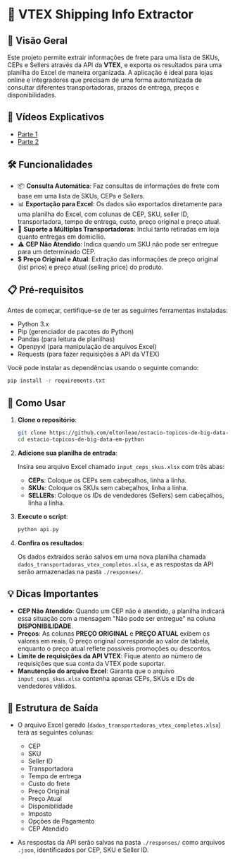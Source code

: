 # 🚀 VTEX Shipping Info Extractor

## 🎯 Visão Geral

Este projeto permite extrair informações de frete para uma lista de SKUs, CEPs e Sellers através da API da **VTEX**, e exporta os resultados para uma planilha do Excel de maneira organizada. A aplicação é ideal para lojas online e integradores que precisam de uma forma automatizada de consultar diferentes transportadoras, prazos de entrega, preços e disponibilidades.

## 🎥 Vídeos Explicativos

- [Parte 1](https://drive.google.com/file/d/1C31upogGqTg-zx6m2wr5759l1RqeRZKt/view?usp=drive_link)
- [Parte 2](https://drive.google.com/file/d/1OMCFXrs2gzst4fdkrXLkzrUsORIEH86O/view?usp=drive_link)

## 🛠️ Funcionalidades

- 📦 **Consulta Automática**: Faz consultas de informações de frete com base em uma lista de SKUs, CEPs e Sellers.
- 📊 **Exportação para Excel**: Os dados são exportados diretamente para uma planilha do Excel, com colunas de CEP, SKU, seller ID, transportadora, tempo de entrega, custo, preço original e preço atual.
- 🚚 **Suporte a Múltiplas Transportadoras**: Inclui tanto retiradas em loja quanto entregas em domicílio.
- ⚠️ **CEP Não Atendido**: Indica quando um SKU não pode ser entregue para um determinado CEP.
- 💲 **Preço Original e Atual**: Extração das informações de preço original (list price) e preço atual (selling price) do produto.

## 📋 Pré-requisitos

Antes de começar, certifique-se de ter as seguintes ferramentas instaladas:

- Python 3.x
- Pip (gerenciador de pacotes do Python)
- Pandas (para leitura de planilhas)
- Openpyxl (para manipulação de arquivos Excel)
- Requests (para fazer requisições à API da VTEX)

Você pode instalar as dependências usando o seguinte comando:

```bash
pip install -r requirements.txt
```

## 🚀 Como Usar

1. **Clone o repositório**:
   
   ```bash
   git clone https://github.com/eltonleao/estacio-topicos-de-big-data-em-python.git
   cd estacio-topicos-de-big-data-em-python
   ```

2. **Adicione sua planilha de entrada**:
   
   Insira seu arquivo Excel chamado `input_ceps_skus.xlsx` com três abas:
   - **CEPs**: Coloque os CEPs sem cabeçalhos, linha a linha.
   - **SKUs**: Coloque os SKUs sem cabeçalhos, linha a linha.
   - **SELLERs**: Coloque os IDs de vendedores (Sellers) sem cabeçalhos, linha a linha.

3. **Execute o script**:

   ```bash
   python api.py
   ```

4. **Confira os resultados**:

   Os dados extraídos serão salvos em uma nova planilha chamada `dados_transportadoras_vtex_completos.xlsx`, e as respostas da API serão armazenadas na pasta `./responses/`.

## 💡 Dicas Importantes

- **CEP Não Atendido**: Quando um CEP não é atendido, a planilha indicará essa situação com a mensagem "Não pode ser entregue" na coluna **DISPONIBILIDADE**.
- **Preços**: As colunas **PREÇO ORIGINAL** e **PREÇO ATUAL** exibem os valores em reais. O preço original corresponde ao valor de tabela, enquanto o preço atual reflete possíveis promoções ou descontos.
- **Limite de requisições da API VTEX**: Fique atento ao número de requisições que sua conta da VTEX pode suportar.
- **Manutenção do arquivo Excel**: Garanta que o arquivo `input_ceps_skus.xlsx` contenha apenas CEPs, SKUs e IDs de vendedores válidos.

## 📁 Estrutura de Saída

- O arquivo Excel gerado (`dados_transportadoras_vtex_completos.xlsx`) terá as seguintes colunas:
   - CEP
   - SKU
   - Seller ID
   - Transportadora
   - Tempo de entrega
   - Custo do frete
   - Preço Original
   - Preço Atual
   - Disponibilidade
   - Imposto
   - Opções de Pagamento
   - CEP Atendido

- As respostas da API serão salvas na pasta `./responses/` como arquivos `.json`, identificados por CEP, SKU e Seller ID.